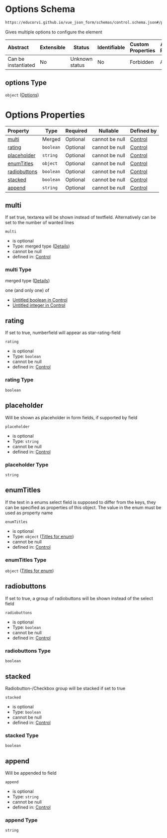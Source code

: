 # Options Schema

```txt
https://educorvi.github.io/vue_json_form/schemas/control.schema.json#/properties/options
```

Gives multiple options to configure the element


| Abstract            | Extensible | Status         | Identifiable | Custom Properties | Additional Properties | Access Restrictions | Defined In                                                                     |
| :------------------ | ---------- | -------------- | ------------ | :---------------- | --------------------- | ------------------- | ------------------------------------------------------------------------------ |
| Can be instantiated | No         | Unknown status | No           | Forbidden         | Allowed               | none                | [control.schema.json\*](../schemas/control.schema.json "open original schema") |

## options Type

`object` ([Options](control-properties-options.md))

# Options Properties

| Property                      | Type      | Required | Nullable       | Defined by                                                                                                                                                                                |
| :---------------------------- | --------- | -------- | -------------- | :---------------------------------------------------------------------------------------------------------------------------------------------------------------------------------------- |
| [multi](#multi)               | Merged    | Optional | cannot be null | [Control](control-properties-options-properties-multi.md "https&#x3A;//educorvi.github.io/vue_json_form/schemas/control.schema.json#/properties/options/properties/multi")                |
| [rating](#rating)             | `boolean` | Optional | cannot be null | [Control](control-properties-options-properties-rating.md "https&#x3A;//educorvi.github.io/vue_json_form/schemas/control.schema.json#/properties/options/properties/rating")              |
| [placeholder](#placeholder)   | `string`  | Optional | cannot be null | [Control](control-properties-options-properties-placeholder.md "https&#x3A;//educorvi.github.io/vue_json_form/schemas/control.schema.json#/properties/options/properties/placeholder")    |
| [enumTitles](#enumtitles)     | `object`  | Optional | cannot be null | [Control](control-properties-options-properties-titles-for-enum.md "https&#x3A;//educorvi.github.io/vue_json_form/schemas/control.schema.json#/properties/options/properties/enumTitles") |
| [radiobuttons](#radiobuttons) | `boolean` | Optional | cannot be null | [Control](control-properties-options-properties-radiobuttons.md "https&#x3A;//educorvi.github.io/vue_json_form/schemas/control.schema.json#/properties/options/properties/radiobuttons")  |
| [stacked](#stacked)           | `boolean` | Optional | cannot be null | [Control](control-properties-options-properties-stacked.md "https&#x3A;//educorvi.github.io/vue_json_form/schemas/control.schema.json#/properties/options/properties/stacked")            |
| [append](#append)             | `string`  | Optional | cannot be null | [Control](control-properties-options-properties-append.md "https&#x3A;//educorvi.github.io/vue_json_form/schemas/control.schema.json#/properties/options/properties/append")              |

## multi

If set true, textarea will be shown instead of textfield. 
 Alternatively can be set to the number of wanted lines


`multi`

-   is optional
-   Type: merged type ([Details](control-properties-options-properties-multi.md))
-   cannot be null
-   defined in: [Control](control-properties-options-properties-multi.md "https&#x3A;//educorvi.github.io/vue_json_form/schemas/control.schema.json#/properties/options/properties/multi")

### multi Type

merged type ([Details](control-properties-options-properties-multi.md))

one (and only one) of

-   [Untitled boolean in Control](control-properties-options-properties-multi-oneof-0.md "check type definition")
-   [Untitled integer in Control](control-properties-options-properties-multi-oneof-1.md "check type definition")

## rating

If set to true, numberfield will appear as star-rating-field


`rating`

-   is optional
-   Type: `boolean`
-   cannot be null
-   defined in: [Control](control-properties-options-properties-rating.md "https&#x3A;//educorvi.github.io/vue_json_form/schemas/control.schema.json#/properties/options/properties/rating")

### rating Type

`boolean`

## placeholder

Will be shown as placeholder in form fields, if supported by field


`placeholder`

-   is optional
-   Type: `string`
-   cannot be null
-   defined in: [Control](control-properties-options-properties-placeholder.md "https&#x3A;//educorvi.github.io/vue_json_form/schemas/control.schema.json#/properties/options/properties/placeholder")

### placeholder Type

`string`

## enumTitles

If the text in a enums select field is supposed to differ from the keys, they can be specified as properties of this object. The value in the enum must be used as property name


`enumTitles`

-   is optional
-   Type: `object` ([Titles for enum](control-properties-options-properties-titles-for-enum.md))
-   cannot be null
-   defined in: [Control](control-properties-options-properties-titles-for-enum.md "https&#x3A;//educorvi.github.io/vue_json_form/schemas/control.schema.json#/properties/options/properties/enumTitles")

### enumTitles Type

`object` ([Titles for enum](control-properties-options-properties-titles-for-enum.md))

## radiobuttons

If set to true, a group of radiobuttons will be shown instead of the select field


`radiobuttons`

-   is optional
-   Type: `boolean`
-   cannot be null
-   defined in: [Control](control-properties-options-properties-radiobuttons.md "https&#x3A;//educorvi.github.io/vue_json_form/schemas/control.schema.json#/properties/options/properties/radiobuttons")

### radiobuttons Type

`boolean`

## stacked

Radiobutton-/Checkbox group will be stacked if set to true


`stacked`

-   is optional
-   Type: `boolean`
-   cannot be null
-   defined in: [Control](control-properties-options-properties-stacked.md "https&#x3A;//educorvi.github.io/vue_json_form/schemas/control.schema.json#/properties/options/properties/stacked")

### stacked Type

`boolean`

## append

Will be appended to field


`append`

-   is optional
-   Type: `string`
-   cannot be null
-   defined in: [Control](control-properties-options-properties-append.md "https&#x3A;//educorvi.github.io/vue_json_form/schemas/control.schema.json#/properties/options/properties/append")

### append Type

`string`
